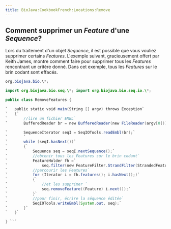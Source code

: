 ```yaml
---
title: BioJava:CookbookFrench:Locations:Remove
---
```


Comment supprimer un *Feature* d'une *Sequence*?
------------------------------------------------

Lors du traitement d'un objet *Sequence*, il est possible que vous
vouliez supprimer certains *Features*. L'exemple suivant, gracieusement
offert par Keith James, montre comment faire pour supprimer tous les
*Features* rencontrant un critère donné. Dans cet exemple, tous les
*Features* sur le brin codant sont effacés.

```java import java.io.\*; import java.util.\*; import
org.biojava.bio.\*;

import org.biojava.bio.seq.\*; import org.biojava.bio.seq.io.\*;

public class RemoveFeatures {

`   public static void main(String [] argv) throws Exception`  
`   {`  
`       //lire un fichier EMBL`  
`       BufferedReader br = new BufferedReader(new FileReader(argv[0]));`

`       SequenceIterator seqI = SeqIOTools.readEmbl(br);`  
`       `  
`       while (seqI.hasNext())`  
`       {`  
`           Sequence seq = seqI.nextSequence();`  
`           //obtenir tous les Features sur le brin codant`  
`           FeatureHolder fh =`  
`               seq.filter(new FeatureFilter.StrandFilter(StrandedFeature.POSITIVE));`  
`           //parcourir les Features`  
`           for (Iterator i = fh.features(); i.hasNext();)`  
`           {`  
`               //et les supprimer `  
`               seq.removeFeature((Feature) i.next());`  
`           }`  
`           //pour finir, écrire la séquence éditée`  
`           SeqIOTools.writeEmbl(System.out, seq);`  
`       }`  
`   }`

} ```
